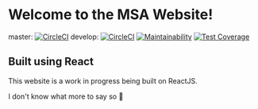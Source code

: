 # Welcome to the MSA Website!
master: [![CircleCI](https://circleci.com/gh/RoyalKingMomo/MSAWebsite/tree/master.svg?style=svg)](https://circleci.com/gh/RoyalKingMomo/MSAWebsite/tree/master) develop: [![CircleCI](https://circleci.com/gh/RoyalKingMomo/MSAWebsite/tree/develop.svg?style=svg)](https://circleci.com/gh/RoyalKingMomo/MSAWebsite/tree/develop) [![Maintainability](https://api.codeclimate.com/v1/badges/4cb8605fdcb4ba4c5a7c/maintainability)](https://codeclimate.com/github/RoyalKingMomo/MSAWebsite/maintainability) [![Test Coverage](https://api.codeclimate.com/v1/badges/4cb8605fdcb4ba4c5a7c/test_coverage)](https://codeclimate.com/github/RoyalKingMomo/MSAWebsite/test_coverage)

## Built using React
This website is a work in progress being built on ReactJS.

I don't know what more to say so :raised_hands: 
